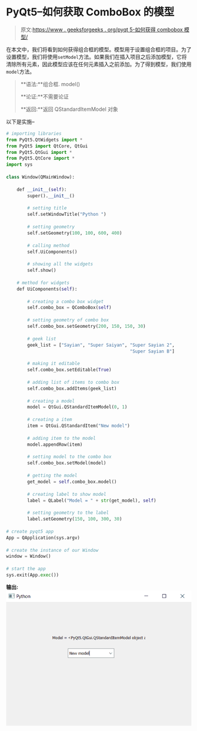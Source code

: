 # PyQt5–如何获取 ComboBox 的模型

> 原文:[https://www . geeksforgeeks . org/pyqt 5-如何获得 combobox 模型/](https://www.geeksforgeeks.org/pyqt5-how-to-get-the-model-of-combobox/)

在本文中，我们将看到如何获得组合框的模型。模型用于设置组合框的项目。为了设置模型，我们将使用`setModel`方法。如果我们在插入项目之后添加模型，它将清除所有元素，因此模型应该在任何元素插入之前添加。为了得到模型，我们使用`model`方法。

> **语法:**组合框. model()
> 
> **论证:**不需要论证
> 
> **返回:**返回 QStandardItemModel 对象

以下是实施–

```py
# importing libraries
from PyQt5.QtWidgets import * 
from PyQt5 import QtCore, QtGui
from PyQt5.QtGui import * 
from PyQt5.QtCore import * 
import sys

class Window(QMainWindow):

    def __init__(self):
        super().__init__()

        # setting title
        self.setWindowTitle("Python ")

        # setting geometry
        self.setGeometry(100, 100, 600, 400)

        # calling method
        self.UiComponents()

        # showing all the widgets
        self.show()

    # method for widgets
    def UiComponents(self):

        # creating a combo box widget
        self.combo_box = QComboBox(self)

        # setting geometry of combo box
        self.combo_box.setGeometry(200, 150, 150, 30)

        # geek list
        geek_list = ["Sayian", "Super Saiyan", "Super Sayian 2",
                                               "Super Sayian B"]

        # making it editable
        self.combo_box.setEditable(True)

        # adding list of items to combo box
        self.combo_box.addItems(geek_list)

        # creating a model
        model = QtGui.QStandardItemModel(0, 1)

        # creating a item
        item = QtGui.QStandardItem("New model")

        # adding item to the model
        model.appendRow(item)

        # setting model to the combo box
        self.combo_box.setModel(model)

        # getting the model
        get_model = self.combo_box.model()

        # creating label to show model
        label = QLabel("Model = " + str(get_model), self)

        # setting geometry to the label
        label.setGeometry(150, 100, 300, 30)

# create pyqt5 app
App = QApplication(sys.argv)

# create the instance of our Window
window = Window()

# start the app
sys.exit(App.exec())
```

**输出:**
![](img/1fb79f254818d98b4232e99877d6cfa5.png)